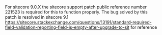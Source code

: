 ﻿For sitecore 9.0.X the sitecore support patch public reference number 221523 is required for this to function properly. The bug solved by this patch
is resolved in sitecore 9.1
https://sitecore.stackexchange.com/questions/13191/standard-required-field-validation-reporting-field-is-empty-after-upgrade-to-sit for reference